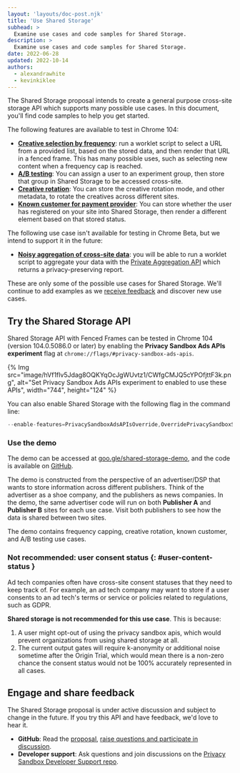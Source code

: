 ```yaml
---
layout: 'layouts/doc-post.njk'
title: 'Use Shared Storage'
subhead: >
  Examine use cases and code samples for Shared Storage.
description: >
  Examine use cases and code samples for Shared Storage.
date: 2022-06-28
updated: 2022-10-14
authors:
  - alexandrawhite
  - kevinkiklee
---
```


The Shared Storage proposal intends to create a general purpose cross-site
storage API which supports many possible use cases. In this document, you'll
find code samples to help you get started.

The following features are available to test in Chrome 104:

*  [**Creative selection by frequency**](/docs/privacy-sandbox/shared-storage/creative-selection-by-frequency):
   run a worklet script to select a URL from a provided list, based on the
   stored data, and then render that URL in a fenced frame. This has many
   possible uses, such as selecting new content when a frequency cap is reached.
*  [**A/B testing**](/docs/privacy-sandbox/shared-storage/ab-testing): You can assign a user to an experiment
   group, then store that group in Shared Storage to be accessed cross-site. 
*  [**Creative rotation**](/docs/privacy-sandbox/shared-storage/creative-rotation): You can store the creative
   rotation mode, and other metadata, to rotate the creatives across different sites. 
*  [**Known customer for payment provider**](/docs/privacy-sandbox/shared-storage/known-customer): You can store
   whether the user has registered on your site into Shared Storage, then
   render a different element based on that stored status.

The following use case isn't available for testing in Chrome Beta, but we
intend to support it in the future:

*  [**Noisy aggregation of cross-site data**](#aggregated-data): you will be
   able to run a worklet script to aggregate your data with the
   [Private Aggregation API](/docs/privacy-sandbox/private-aggregation)
   which returns a privacy-preserving report. 

These are only some of the possible use cases for Shared Storage. We'll
continue to add examples as we
[receive feedback](/docs/privacy-sandbox/shared-storage/#engage-and-share-feedback)
and discover new use cases.

## Try the Shared Storage API

Shared Storage API with Fenced Frames can be tested in Chrome 104 (version
104.0.5086.0 or later) by enabling the **Privacy Sandbox Ads APIs experiment**
flag at `chrome://flags/#privacy-sandbox-ads-apis`.

{% Img
	src="image/hVf1flv5Jdag8OQKYqOcJgWUvtz1/CWfgCMJQ5cYPOfjttF3k.png",
	alt="Set Privacy Sandbox Ads APIs experiment to enabled to use these APIs",
	width="744", height="124"
%}

You can also enable Shared Storage with the following flag in the command line: 

```javascript
--enable-features=PrivacySandboxAdsAPIsOverride,OverridePrivacySandboxSettingsLocalTesting,SharedStorageAPI,FencedFrames
```


### Use the demo

The demo can be accessed at [goo.gle/shared-storage-demo](http://goo.gle/shared-storage-demo),
and the code is available on
[GitHub](https://github.com/GoogleChromeLabs/shared-storage-demo). 

The demo is constructed from the perspective of an advertiser/DSP that wants to
store information across different publishers. Think of the advertiser as a
shoe company, and the publishers as news companies. In the demo, the same
advertiser code will run on both **Publisher A** and **Publisher B** sites for
each use case. Visit both publishers to see how the data is shared between two
sites. 

The demo contains frequency capping, creative rotation, known customer, and A/B
testing use cases.

### Not recommended: user consent status {: #user-content-status }

Ad tech companies often have cross-site consent statuses that they need to keep
track of. For example, an ad tech company may want to store if a user consents
to an ad tech's terms or service or policies related to regulations, such as
GDPR.  

**Shared storage is not recommended for this use case**. This is because:

1. A user might opt-out of using the privacy sandbox apis, which would prevent
   organizations from using shared storage at all.
1. The current output gates will require k-anonymity or additional noise
   sometime after the Origin Trial, which would mean there is a non-zero chance
   the consent status would not be 100% accurately represented in all cases. 

## Engage and share feedback

The Shared Storage proposal is under active discussion and subject to change
in the future. If you try this API and have feedback, we'd love to hear it.

*  **GitHub**: Read the
   [proposal](https://github.com/pythagoraskitty/shared-storage), [raise questions and participate in discussion](https://github.com/pythagoraskitty/shared-storage/issues).
*  **Developer support**: Ask questions and join discussions on the
   [Privacy Sandbox Developer Support repo](https://github.com/GoogleChromeLabs/privacy-sandbox-dev-support).

